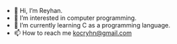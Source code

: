 - 👋 Hi, I’m Reyhan. 
- 👀 I’m interested in computer programming.
- 🌱 I’m currently learning C as a programming language.
- 📫 How to reach me kocryhn@gmail.com

<!---
reyhannkoc/reyhannkoc is a ✨ special ✨ repository because its `README.md` (this file) appears on your GitHub profile.
You can click the Preview link to take a look at your changes.
--->
